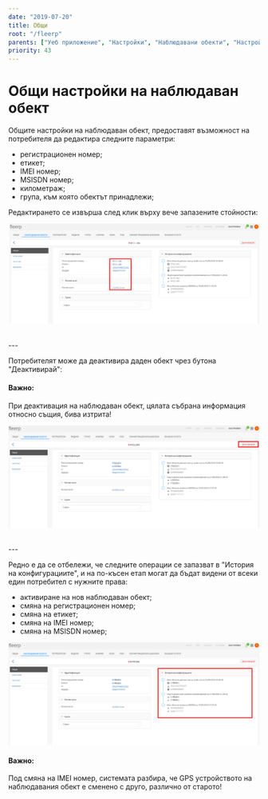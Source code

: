 ```yaml
---
date: "2019-07-20"
title: Общи
root: "/fleerp"
parents: ["Уеб приложение", "Настройки", "Наблюдавани обекти", "Настройки на наблюдаван обект"]
priority: 43
---
```


# Общи настройки на наблюдаван обект

Общите настройки на наблюдаван обект, предоставят възможност на потребителя да редактира следните параметри:

- регистрационен номер;
- етикет;
- IMEI номер;
- MSISDN номер;
- километраж;
- група, към която обектът принадлежи;

Редактирането се извърша след клик върху вече запазените стойности:

![General](general-bg.png)

<br>
---

Потребителят може да деактивира даден обект чрез бутона "Деактивирай":

#### Важно:
При деактивация на наблюдаван обект, цялата събрана информация относно същия, бива изтрита!

![General](deactivate-bg.png)

<br>
---

Редно е да се отбележи, че следните операции се запазват в "История на конфигурациите", и на по-късен етап
могат да бъдат видени от всеки един потребител с нужните права:

- активиране на нов наблюдаван обект;
- смяна на регистрационен номер;
- смяна на етикет;
- смяна на IMEI номер;
- смяна на MSISDN номер;

![General](config-history-bg.png)

#### Важно:
Под смяна на IMEI номер, системата разбира, че GPS устройството на наблюдавания обект е сменено с друго, различно от старото!
